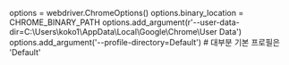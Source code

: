 options = webdriver.ChromeOptions()
options.binary_location = CHROME_BINARY_PATH
options.add_argument(r'--user-data-dir=C:\Users\koko1\AppData\Local\Google\Chrome\User Data')
options.add_argument('--profile-directory=Default')  # 대부분 기본 프로필은 'Default'
